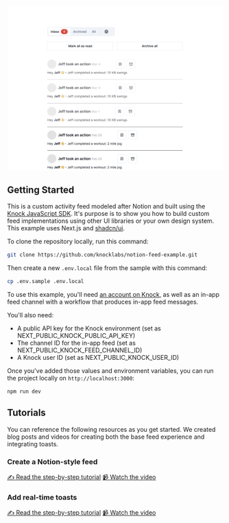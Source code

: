 ![notion-style feed example](./images/activity-feed.png)

## Getting Started

This is a custom activity feed modeled after Notion and built using the [Knock JavaScript SDK](https://docs.knock.app/sdks/javascript/quick-start). It's purpose is to show you how to build custom feed implementations using other UI libraries or your own design system. This example uses Next.js and [shadcn/ui](https://ui.shadcn.com/).

To clone the repository locally, run this command:

```bash
git clone https://github.com/knocklabs/notion-feed-example.git
```

Then create a new `.env.local` file from the sample with this command:

```bash
cp .env.sample .env.local
```

To use this example, you'll need [an account on Knock](https://dashboard.knock.app/), as well as an in-app feed channel with a workflow that produces in-app feed messages.

You'll also need:

- A public API key for the Knock environment (set as NEXT_PUBLIC_KNOCK_PUBLIC_API_KEY)
- The channel ID for the in-app feed (set as NEXT_PUBLIC_KNOCK_FEED_CHANNEL_ID)
- A Knock user ID (set as NEXT_PUBLIC_KNOCK_USER_ID)

Once you've added those values and environment variables, you can run the project locally on `http://localhost:3000`:

```bash
npm run dev
```

## Tutorials

You can reference the following resources as you get started. We created blog posts and videos for creating both the base feed experience and integrating toasts.

### Create a Notion-style feed

[✍️ Read the step-by-step tutorial](https://knock.app/blog/building-notion-style-activity-feed-nextjs)
[📹 Watch the video](https://youtu.be/V-65frts9X0)

### Add real-time toasts

[✍️ Read the step-by-step tutorial](https://knock.app/blog/adding-realtime-toast-notifications-in-nextjs)
[📹 Watch the video](https://youtu.be/U9uuW19i-u0)
